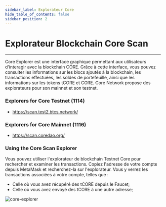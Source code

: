 ```yaml
---
sidebar_label: Explorateur Core
hide_table_of_contents: false
sidebar_position: 2
---
```


# Explorateur Blockchain Core Scan

---

Core Explorer est une interface graphique permettant aux utilisateurs d'interagir avec la blockchain CORE. Grâce à cette interface, vous pouvez consulter les informations sur les blocs ajoutés à la blockchain, les transactions effectuées, les soldes de portefeuille, ainsi que les informations sur les tokens tCORE et CORE. Core Network propose des explorateurs pour son mainnet et son testnet.

### Explorers for Core Testnet (1114)

- https://scan.test2.btcs.network/

### Explorers for Core Mainnet (1116)

- https://scan.coredao.org/

### Using the Core Scan Explorer

Vous pouvez utiliser l'explorateur de blockchain Testnet Core pour rechercher et examiner les transactions. Copiez l'adresse de votre compte depuis MetaMask et recherchez-la sur l'explorateur. Vous y verrez les transactions associées à votre compte, telles que :

- Celle où vous avez récupéré des tCORE depuis le Faucet;
- Celle où vous avez envoyé des tCORE à une autre adresse;

![core-explorer](../../static/img/core-explorer.png)
